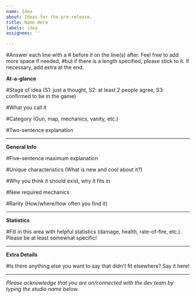 ```yaml
---
name: Idea
about: Ideas for the pre-release.
title: Name Here
labels: idea
assignees: ''

---
```


#Answer each line with a # before it on the line(s) after. Feel free to add more space if needed,
#but if there is a length specified, please stick to it. If necessary, add extra at the end.

**At-a-glance**

#Stage of idea (S1: just a thought, S2: at least 2 people agree, S3: confirmed to be in the game)

#What you call it

#Category (Gun, map, mechanics, vanity, etc.)

#Two-sentence explanation



---
**General Info**

#Five-sentence maximum explanation




#Unique characteristics (What is new and cool about it?)

#Why you think it should exist, why it fits in

#New required mechanics

#Rarity (How/where/how often you find it)

---
**Statistics**

#Fill in this area with helpful statistics (damage, health, rate-of-fire, etc.). Please be at least somewhat specific!

---
**Extra Details**

#Is there anything else you want to say that didn't fit elsewhere? Say it here!

---
*Please acknowledge that you are on/connected with the dev team by typing the studio name below.*

